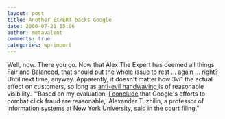 ```yaml
---
layout: post
title: Another EXPERT backs Google
date: 2006-07-21 15:06
author: metavalent
comments: true
categories: wp-import
---
```

Well, now.  There you go.  Now that Alex The Expert has deemed all things Fair and Balanced, that should put the whole issue to rest ... again ... right?  Until next time, anyway.  Apparently, it doesn't matter how 3vi1 the actual effect on customers, so long as <a href="https://metavalent.info/tchotchkes/3vil.is.as.3vil.does.html">anti-evil handwaving </a> is of reasonable visibility. "'Based on my evaluation, <a href="https://money.cnn.com/2006/07/21/technology/google.reut/index.htm">I conclude</a> that Google's efforts to combat click fraud are reasonable,' Alexander Tuzhilin, a professor of information systems at New York University, said in the court filing."
